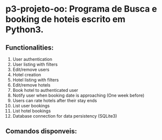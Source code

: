 # p3-projeto-oo: Programa de Busca e booking de hoteis escrito em Python3.

## Functionalities:
 1.  User authentication
 2.  User listing with filters
 3.  Edit/remove users
 4.  Hotel creation
 5.  Hotel listing with filters
 6.  Edit/remove hotels
 7.  Book hotel to authenticated user
 8.  Notify user when booking date is approaching (One week before)
 9.  Users can rate hotels after their stay ends
 10. List user bookings
 11. List hotel bookings
 12. Database connection for data persistency (SQLite3)
 
## Comandos disponveis:
